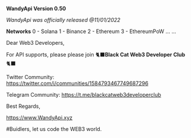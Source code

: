 
**WandyApi Version 0.50**

*WandyApi was officially released @11/01/2022*

**Networks**   0 - Solana   1 - Binance   2 - Ethereum   3 - EthereumPoW  ... ...


Dear Web3 Developers, 

For API supports, please please join :black_cat:**Black Cat Web3 Developer Club**:black_cat:

Twitter Community: https://twitter.com/i/communities/1584793467749687296

Telegram Community: https://t.me/blackcatweb3developerclub

Best Regards,

https://www.WandyApi.xyz

#Buidlers, let us code the WEB3 world.

